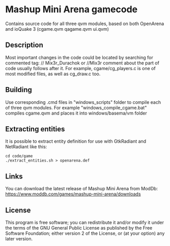 # Mashup Mini Arena gamecode
Contains source code for all three qvm modules, based on both OpenArena and ioQuake 3 (cgame.qvm  qagame.qvm  ui.qvm)

## Description ##
Most important changes in the code could be located by searching for commented tag:
// Mix3r_Durachok
or
//Mix3r
comment about the part of code usually follows after it. For example, cgame/cg_players.c is one of most modified files, as well as cg_draw.c too.

## Building ##
Use corresponding .cmd files in "windows_scripts" folder to compile each of three qvm modules. For example "windows_compile_cgame.bat" compiles cgame.qvm and places it into windows/basema/vm folder

## Extracting entities ##
It is possible to extract entity definition for use with GtkRadiant and NetRadiant like this:

```
cd code/game
./extract_entities.sh > openarena.def
```

## Links ##
You can download the latest release of Mashup Mini Arena from ModDb: https://www.moddb.com/games/mashup-mini-arena/downloads

## License ##

This program is free software; you can redistribute it and/or modify it under the terms of the GNU General Public License as published by the Free Software Foundation; either version 2 of the License, or (at your option) any later version.
